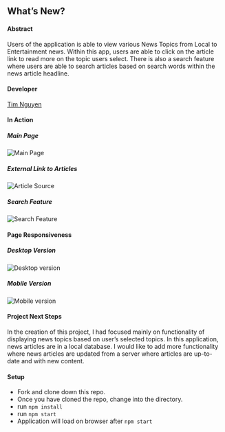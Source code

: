 ## What’s New?

#### Abstract
Users of the application is able to view various News Topics from Local to Entertainment news.  Within this app, users are able to click on the article link to read more on the topic users select.  There is also a search feature where users are able to search articles based on search words within the news article headline.

#### Developer
[Tim Nguyen](https://github.com/TimNguyen21)

#### In Action

##### Main Page
![Main Page](https://media.giphy.com/media/UqRbk3lY0QPufgbYBG/giphy.gif)

##### External Link to Articles
![Article Source](https://media.giphy.com/media/dAvEzOBFRu5AYc67Oi/giphy.gif)

##### Search Feature
![Search Feature](https://media.giphy.com/media/dWx1MgF6mq35lAxWtx/giphy.gif)

#### Page Responsiveness

##### Desktop Version
![Desktop version]()

##### Mobile Version
![Mobile version]()

#### Project Next Steps
In the creation of this project, I had focused mainly on functionality of displaying news topics based on user’s selected topics.  In this application, news articles are in a local database.  I would like to add more functionality where news articles are updated from a server where articles are up-to-date and with new content.

#### Setup
- Fork and clone down this repo.
- Once you have cloned the repo, change into the directory.
- run `npm install`
- run `npm start`
- Application will load on browser after `npm start`
